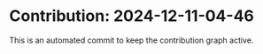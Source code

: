 # Contribution: 2024-12-11-04-46
This is an automated commit to keep the contribution graph active.
